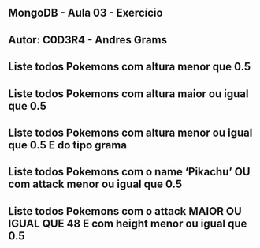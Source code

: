 ## MongoDB - Aula 03 - Exercício
## Autor: C0D3R4 - Andres Grams

## Liste todos Pokemons com altura menor que 0.5

## Liste todos Pokemons com altura maior ou igual que 0.5

## Liste todos Pokemons com altura menor ou igual que 0.5 E do tipo grama

## Liste todos Pokemons com o name ‘Pikachu’ OU com attack menor ou igual que 0.5

## Liste todos Pokemons com o attack MAIOR OU IGUAL QUE 48 E com height menor ou igual que 0.5
